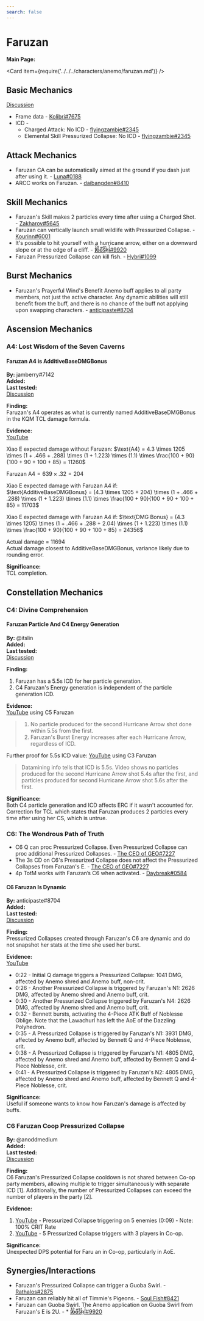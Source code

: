 ```yaml
---
search: false
---
```


# Faruzan

**Main Page:**

<Card item={require('../../../characters/anemo/faruzan.md')} />

## Basic Mechanics

[Discussion](https://tickets.deeznuts.moe/transcripts/faruzan-basic-mechanics)  
* Frame data - [Kolibri\#7675](https://docs.google.com/spreadsheets/d/1sdhP2n26JZvlDZX6k8CoFNJrzNcF29GVjH67P9_aF7w/edit?usp=sharing) 
* ICD -  
  * Charged Attack: No ICD - [flyingzambie#2345](https://youtu.be/whIBFVOaU2U)
  * Elemental Skill Pressurized Collapse: No ICD - [flyingzambie#2345](https://youtu.be/whIBFVOaU2U)

## Attack Mechanics
* Faruzan CA can be automatically aimed at the ground if you dash just after using it. - [Luna#0188](https://youtu.be/Nn7McGuquic)
* ARCC works on Faruzan. - [daibangden#8410](https://imgur.com/dJv8RrJ)

## Skill Mechanics
* Faruzan's Skill makes 2 particles every time after using a Charged Shot. - [Zakharov#5645](https://youtu.be/MOfdIufeTS8)
* Faruzan can vertically launch small wildlife with Pressurized Collapse. - [Kourinn#6001](https://youtu.be/FH6XdoNG-UM)
* It's possible to hit yourself with a hurricane arrow, either on a downward slope or at the edge of a cliff. - [f̸̒͂ỏ̶̂o̵͌̚s̶͊̏h̷̤̀ḯ̴̊#9920](https://imgur.com/a/llDqUfc)
* Faruzan Pressurized Collapse can kill fish. - [Hybri#1099](https://youtu.be/wT8VtRE8aHs)

## Burst Mechanics
* Faruzan's Prayerful Wind's Benefit Anemo buff applies to all party members, not just the active character. Any dynamic abilities will still benefit from the buff, and there is no chance of the buff not applying upon swapping characters. - [anticipaste#8704](https://youtu.be/va4w3vQTJCE)

## Ascension Mechanics

### A4: Lost Wisdom of the Seven Caverns

#### Faruzan A4 is AdditiveBaseDMGBonus

**By:** jamberry\#7142  
**Added:** <Version date="2023-02-14" />  
**Last tested:** <VersionHl date="2023-02-13" />  
[Discussion](https://tickets.deeznuts.moe/transcripts/faruzan-a4-flatdamage)

**Finding:**  
Faruzan's A4 operates as what is currently named AdditiveBaseDMGBonus in the KQM TCL damage formula.  

**Evidence:**  
[YouTube](https://youtu.be/jRovofgcGJc)  

Xiao E expected damage without Faruzan: $\text{A4} = 4.3 \times 1205 \times (1 + .466 + .288) \times (1 + 1.223) \times (1.1) \times \frac{100 + 90}{100 + 90 + 100 + 85} = 11260$  

$\text{Faruzan A4} = 639 \times .32 = 204$  

Xiao E expected damage with Faruzan A4 if: $\text{AdditiveBaseDMGBonus} = (4.3 \times 1205 + 204) \times (1 + .466 + .288) \times (1 + 1.223) \times (1.1) \times \frac{100 + 90}{100 + 90 + 100 + 85} = 11703$  

Xiao E expected damage with Faruzan A4 if: $\text{DMG Bonus} = (4.3 \times 1205) \times (1 + .466 + .288 + 2.04) \times (1 + 1.223) \times (1.1) \times \frac{100 + 90}{100 + 90 + 100 + 85} = 24356$  

Actual damage = $11694$  
Actual damage closest to AdditiveBaseDMGBonus, variance likely due to rounding error.  

**Significance:**  
TCL completion.

## Constellation Mechanics

### C4: Divine Comprehension

#### Faruzan Particle And C4 Energy Generation

**By:** @itslin  
**Added:** <Version date="2023-07-19" />  
**Last tested:** <VersionHl date="2023-07-19" />  
[Discussion](https://tickets.deeznuts.moe/transcripts/faruzan-particle-and-c4-energy-generation)

**Finding:**  
1. Faruzan has a 5.5s ICD for her particle generation.  
2. C4 Faruzan's Energy generation is independent of the particle generation ICD.  
  
**Evidence:**  
[YouTube](https://www.youtube.com/watch?v=N2u03r0bgzo) using C5 Faruzan  
> 1. No particle produced for the second Hurricane Arrow shot done within 5.5s from the first.  
> 2. Faruzan's Burst Energy increases after each Hurricane Arrow, regardless of ICD.  
  
Further proof for 5.5s ICD value: [YouTube](https://youtu.be/avCspXqF5xg) using C3 Faruzan  
> Datamining info tells that ICD is 5.5s. Video shows no particles produced for the second Hurricane Arrow shot 5.4s after the first, and particles produced for second Hurricane Arrow shot 5.6s after the first.  
  
**Significance:**  
Both C4 particle generation and ICD affects ERC if it wasn't accounted for.  
Correction for TCL which states that Faruzan produces 2 particles every time after using her CS, which is untrue.

### C6: The Wondrous Path of Truth
* C6 Q can proc Pressurized Collapse. Even Pressurized Collapse can proc additional Pressurized Collapses. - [The CEO of GEO#7227](https://www.youtube.com/watch?v=9TqYhBOJvzw&feature=youtu.be)
* The 3s CD on C6's Pressurized Collapse does not affect the Pressurized Collapses from Faruzan's E. - [The CEO of GEO#7227](https://www.youtube.com/watch?v=9TqYhBOJvzw&feature=youtu.be)
* 4p TotM works with Faruzan’s C6 when activated. - [Daybreak#0584](https://youtu.be/hm3nztFnhY0)

#### C6 Faruzan Is Dynamic

**By:** anticipaste\#8704  
**Added:** <Version date="2023-03-05" />  
**Last tested:** <VersionHl date="2023-03-05" />  
[Discussion](https://tickets.deeznuts.moe/transcripts/c6-faruzan-is-dynamic)

**Finding:**  
Pressurized Collapses created through Faruzan's C6 are dynamic and do not snapshot her stats at the time she used her burst.  
  
**Evidence:**  
[YouTube](https://youtu.be/hGzP_u26LYY)  
 * 0:22 - Initial Q damage triggers a Pressurized Collapse: 1041 DMG, affected by Anemo shred and Anemo buff, non-crit.  
 * 0:26 - Another Pressurized Collapse is triggered by Faruzan's N1: 2626 DMG, affected by Anemo shred and Anemo buff, crit.  
 * 0:30 - Another Pressurized Collapse triggered by Faruzan's N4: 2626 DMG, affected by Anemo shred and Anemo buff, crit.  
 * 0:32 - Bennett bursts, activating the 4-Piece ATK Buff of Noblesse Oblige. Note that the Lawachurl has left the AoE of the Dazzling Polyhedron.  
 * 0:35 - A Pressurized Collapse is triggered by Faruzan's N1: 3931 DMG, affected by Anemo buff, affected by Bennett Q and 4-Piece Noblesse, crit.  
 * 0:38 - A Pressurized Collapse is triggered by Faruzan's N1: 4805 DMG, affected by Anemo shred and Anemo buff, affected by Bennett Q and 4-Piece Noblesse, crit.  
 * 0:41 - A Pressurized Collapse is triggered by Faruzan's N2: 4805 DMG, affected by Anemo shred and Anemo buff, affected by Bennett Q and 4-Piece Noblesse, crit.  
  
**Significance:**  
Useful if someone wants to know how Faruzan's damage is affected by buffs.

### C6 Faruzan Coop Pressurized Collapse

**By:** @anoddmedium  
**Added:** <Version date="2023-10-18" />  
**Last tested:** <VersionHl date="2023-10-11" />  
[Discussion](https://tickets.deeznuts.moe/transcripts/c6-faruzan-coop-pressurized-collapse)

**Finding:**  
C6 Faruzan's Pressurized Collapse cooldown is not shared between Co-op party members, allowing multiple to trigger simultaneously with separate ICD [1]. Additionally, the number of Pressurized Collapses can exceed the number of players in the party [2].  
  
**Evidence:**  
1. [YouTube](https://youtu.be/ad5LP4PH_z8) - Pressurized Collapse triggering on 5 enemies (0:09) - Note: 100% CRIT Rate  
2. [YouTube](https://youtu.be/KtYFAG9FBaQ) - 5 Pressurized Collapse triggers with 3 players in Co-op.  
  
**Significance:**  
Unexpected DPS potential for Faru an in Co-op, particularly in AoE.


## Synergies/Interactions

* Faruzan's Pressurized Collapse can trigger a Guoba Swirl. - [Rathalos#2875](https://imgur.com/dvSdeLC)
* Faruzan can reliably hit all of Timmie's Pigeons. - [Soul Fish#8421](https://youtu.be/qAi7NOvSdJc)
* Faruzan can Guoba Swirl. The Anemo application on Guoba Swirl from Faruzan's E is 2U. - * [f̸̒͂ỏ̶̂o̵͌̚s̶͊̏h̷̤̀ḯ̴̊\#9920](../pyro/xiangling.md#guoba-swirl-anemo-gauge)
